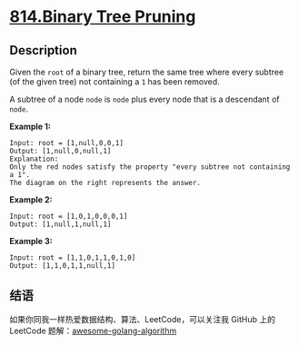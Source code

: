 # [814.Binary Tree Pruning][title]


## Description

Given the `root` of a binary tree, return the same tree where every subtree (of the given tree) not containing a `1` has been removed.

A subtree of a node `node` is `node` plus every node that is a descendant of `node`.

**Example 1:**

```
Input: root = [1,null,0,0,1]
Output: [1,null,0,null,1]
Explanation:
Only the red nodes satisfy the property "every subtree not containing a 1".
The diagram on the right represents the answer.
```

__Example 2:__

```
Input: root = [1,0,1,0,0,0,1]
Output: [1,null,1,null,1]
```

__Example 3:__

```
Input: root = [1,1,0,1,1,0,1,0]
Output: [1,1,0,1,1,null,1]
```

## 结语

如果你同我一样热爱数据结构、算法、LeetCode，可以关注我 GitHub 上的 LeetCode 题解：[awesome-golang-algorithm][me]

[title]: https://leetcode.com/problems/binary-tree-pruning/
[me]: https://github.com/kylesliu/awesome-golang-algorithm
